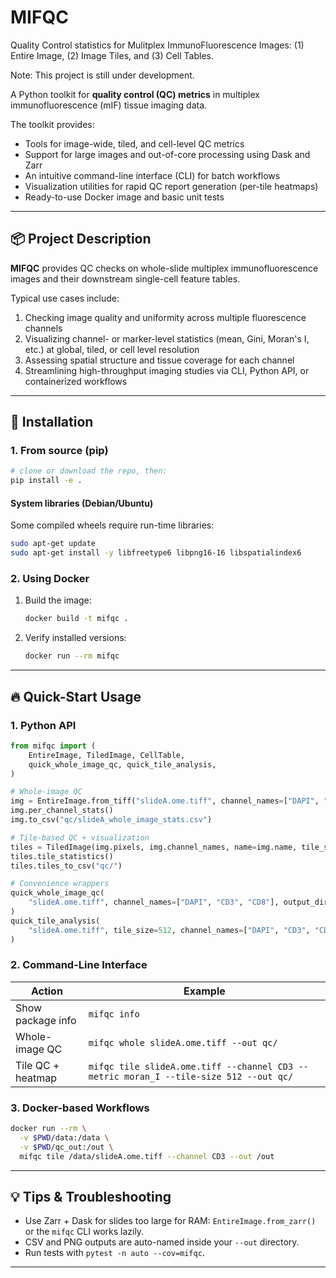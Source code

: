 # MIFQC

Quality Control statistics for Mulitplex ImmunoFluorescence Images: (1) Entire Image, (2) Image Tiles, and (3) Cell Tables. 

Note: This project is still under development. 

A Python toolkit for **quality control (QC) metrics** in multiplex immunofluorescence (mIF) tissue imaging data.

The toolkit provides:

- Tools for image-wide, tiled, and cell-level QC metrics
- Support for large images and out-of-core processing using Dask and Zarr
- An intuitive command-line interface (CLI) for batch workflows
- Visualization utilities for rapid QC report generation (per-tile heatmaps)
- Ready-to-use Docker image and basic unit tests

---

## 📦 Project Description

**MIFQC** provides QC checks on whole-slide multiplex immunofluorescence images and their downstream single-cell feature tables.

Typical use cases include:

1. Checking image quality and uniformity across multiple fluorescence channels
2. Visualizing channel- or marker-level statistics (mean, Gini, Moran's I, etc.) at global, tiled, or cell level resolution
3. Assessing spatial structure and tissue coverage for each channel
4. Streamlining high-throughput imaging studies via CLI, Python API, or containerized workflows

---

## 🚀 Installation

### 1. From source (pip)

```bash
# clone or download the repo, then:
pip install -e .
```

#### System libraries (Debian/Ubuntu)

Some compiled wheels require run-time libraries:

```bash
sudo apt-get update
sudo apt-get install -y libfreetype6 libpng16-16 libspatialindex6
```

### 2. Using Docker

1. Build the image:

   ```bash
   docker build -t mifqc .
   ```

2. Verify installed versions:

   ```bash
   docker run --rm mifqc
   ```

---

## 🔥 Quick-Start Usage

### 1. Python API

```python
from mifqc import (
    EntireImage, TiledImage, CellTable,
    quick_whole_image_qc, quick_tile_analysis,
)

# Whole-image QC
img = EntireImage.from_tiff("slideA.ome.tiff", channel_names=["DAPI", "CD3", "CD8"])
img.per_channel_stats()
img.to_csv("qc/slideA_whole_image_stats.csv")

# Tile-based QC + visualization
tiles = TiledImage(img.pixels, img.channel_names, name=img.name, tile_size=512)
tiles.tile_statistics()
tiles.tiles_to_csv("qc/")

# Convenience wrappers
quick_whole_image_qc(
    "slideA.ome.tiff", channel_names=["DAPI", "CD3", "CD8"], output_dir="qc"
)
quick_tile_analysis(
    "slideA.ome.tiff", tile_size=512, channel_names=["DAPI", "CD3", "CD8"], output_dir="qc"
)
```

### 2. Command-Line Interface

| Action | Example |
|--------|---------|
| Show package info | `mifqc info` |
| Whole-image QC | `mifqc whole slideA.ome.tiff --out qc/` |
| Tile QC + heatmap | `mifqc tile slideA.ome.tiff --channel CD3 --metric moran_I --tile-size 512 --out qc/` |

### 3. Docker-based Workflows

```bash
docker run --rm \
  -v $PWD/data:/data \
  -v $PWD/qc_out:/out \
  mifqc tile /data/slideA.ome.tiff --channel CD3 --out /out
```

---

## 💡 Tips & Troubleshooting

* Use Zarr + Dask for slides too large for RAM: `EntireImage.from_zarr()` or the `mifqc` CLI works lazily.
* CSV and PNG outputs are auto-named inside your `--out` directory.
* Run tests with `pytest -n auto --cov=mifqc`.

---
